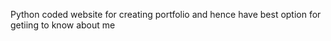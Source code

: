 Python coded website for creating portfolio and hence have best option for getiing to know about me 
